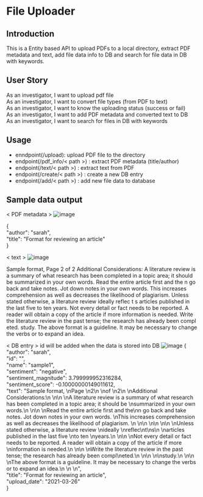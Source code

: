 # File Uploader
## Introduction 
This is a Entity based API to upload PDFs to a local directory, extract PDF metadata and text, add file data info to DB and search for file data in DB with keywords. 

## User Story 
As an investigator, I want to upload pdf file <br/>
As an investigator, I want to convert file types (from PDF to text) <br/>
As an investigator, I want to know the uploading status (success or fail) <br/>
As an investigator, I want to add PDF metadata and converted text to DB <br/>
As an investigator, I want to search for files in DB with keywords <br/>

## Usage
- enndpoint(/upload):  upload PDF file to the directory
- endpoint(/pdf_info/< path >) : extract PDF metadata (title/author) 
- endpoint(/text/< path >) : extract text from PDF 
- endpoint(/create/< path >) : create a new DB entry
- endpoint(/add/< path >) : add new file data to database

## Sample data output 
< PDF metadata >
![image](https://user-images.githubusercontent.com/32304880/112895537-449ed780-90ab-11eb-8cad-a55d1e11b69e.png)

{   
  "author": "sarah",   
  "title": "Format for reviewing an article"  
}   
 
< text > 
![image](https://user-images.githubusercontent.com/32304880/112895640-5ed8b580-90ab-11eb-87bd-ddad0de5630d.png)

Sample format, Page 2 of 2 Additional Considerations: A literature review is a summary of what research has been completed in a topic area; it should be summarized in your own words. Read the entire article first and the n go back and take notes. Jot down notes in your own words. This increases comprehension as well as decreases the likelihood of plagiarism. Unless stated otherwise, a literature review ideally reflec t s articles published in the last five to ten years. Not every detail or fact needs to be reported. A reader will obtain a copy of the article if more information is needed. Write the literature review in the past tense; the research has already been compl eted. study. The above format is a guideline. It may be necessary to change the verbs or to expand an idea.
  
< DB entry > id will be added when the data is stored into DB
![image](https://user-images.githubusercontent.com/32304880/112888444-59c33880-90a2-11eb-8c57-23291c1a79ef.png)
{    
  "author": "sarah",   
  "id": "",   
  "name": "sample1",   
  "sentiment": "negative",   
  "sentiment_magnitude": 3.799999952316284,   
  "sentiment_score": -0.10000000149011612,   
  "text": "Sample format, \nPage \n2\n \nof \n2\n \nAdditional Considerations:\n \n\n \nA literature review is a summary of what research has been completed in a topic area; it should be \nsummarized in your own words.\n \n\n \nRead the entire article first and the\nn go back and take notes. Jot down notes in your own words. \nThis increases comprehension as well as decreases the likelihood of plagiarism. \n \n\n \n\n \n\n \nUnless stated otherwise, a literature review \nideally \nreflec\nt\ns\n \narticles published in the last five \nto ten \nyears.\n \n\n \nNot every detail or fact needs to be reported. A reader will obtain a copy of the article if more \ninformation is needed.\n \n\n \nWrite the literature review in the past tense; the research has already been compl\neted.\n \n\n \n\nstudy.\n \n\n \nThe above format is a guideline. It may be necessary to change the verbs or to expand an idea.\n \n \n",   
  "title": "Format for reviewing an article",   
  "upload_date": "2021-03-26"  
}    
